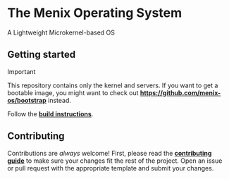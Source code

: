 # The Menix Operating System

A Lightweight Microkernel-based OS

## Getting started

> [!Important]
> This repository contains only the kernel and servers.
> If you want to get a bootable image, you might want to check out
> **https://github.com/menix-os/bootstrap** instead.

Follow the **[build instructions](doc/src/building.md)**.

## Contributing

Contributions are _always_ welcome!
First, please read the **[contributing guide](doc/src/contributing.md)** to make sure
your changes fit the rest of the project.
Open an issue or pull request with the appropriate template and submit your changes.
